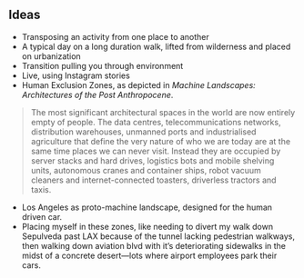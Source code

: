 ## Ideas

- Transposing an activity from one place to another
- A typical day on a long duration walk, lifted from wilderness and placed on urbanization
- Transition pulling you through environment
- Live, using Instagram stories
- Human Exclusion Zones, as depicted in *Machine Landscapes: Architectures of the Post Anthropocene*.

> The most significant architectural spaces in the world are now entirely empty of people. The data centres, telecommunications networks, distribution warehouses, unmanned ports and industrialised agriculture that define the very nature of who we are today are at the same time places we can never visit. Instead they are occupied by server stacks and hard drives, logistics bots and mobile shelving units, autonomous cranes and container ships, robot vacuum cleaners and internet-connected toasters, driverless tractors and taxis.

- Los Angeles as proto-machine landscape, designed for the human driven car.
- Placing myself in these zones, like needing to divert my walk down Sepulveda past LAX because of the tunnel lacking pedestrian walkways, then walking down aviation blvd with it’s deteriorating sidewalks in the midst of a concrete desert—lots where airport employees park their cars.